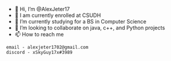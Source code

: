 - 👋 Hi, I’m @AlexJeter17
- 👀 I am currently enrolled at CSUDH
- 🌱 I’m currently studying for a BS in Computer Science
- 💞️ I’m looking to collaborate on java, c++, and Python projects
- 📫 How to reach me 
 ```
 email - alexjeter1702@gmail.com
 discord - xSkyGuy17x#3989
 ```

<!---
AlexJeter17/AlexJeter17 is a ✨ special ✨ repository because its `README.md` (this file) appears on your GitHub profile.
You can click the Preview link to take a look at your changes.
--->
